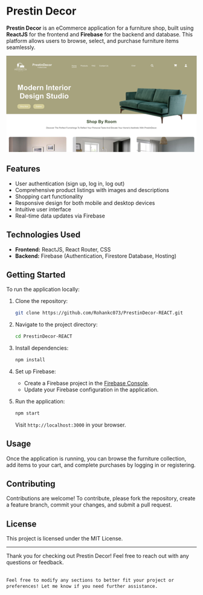 
# Prestin Decor

**Prestin Decor** is an eCommerce application for a furniture shop, built using **ReactJS** for the frontend and **Firebase** for the backend and database. This platform allows users to browse, select, and purchase furniture items seamlessly.

![Screenshot](https://raw.githubusercontent.com/Rohankc073/PrestinDecor-REACT/f401643b0083b3b341976cda1f09cbb26f0409d7/ScreenShot.png)

## Features

- User authentication (sign up, log in, log out)
- Comprehensive product listings with images and descriptions
- Shopping cart functionality
- Responsive design for both mobile and desktop devices
- Intuitive user interface
- Real-time data updates via Firebase

## Technologies Used

- **Frontend:** ReactJS, React Router, CSS
- **Backend:** Firebase (Authentication, Firestore Database, Hosting)

## Getting Started

To run the application locally:

1. Clone the repository:
   ```bash
   git clone https://github.com/Rohankc073/PrestinDecor-REACT.git
   ```

2. Navigate to the project directory:
   ```bash
   cd PrestinDecor-REACT
   ```

3. Install dependencies:
   ```bash
   npm install
   ```

4. Set up Firebase:
   - Create a Firebase project in the [Firebase Console](https://console.firebase.google.com/).
   - Update your Firebase configuration in the application.

5. Run the application:
   ```bash
   npm start
   ```
   Visit `http://localhost:3000` in your browser.

## Usage

Once the application is running, you can browse the furniture collection, add items to your cart, and complete purchases by logging in or registering.

## Contributing

Contributions are welcome! To contribute, please fork the repository, create a feature branch, commit your changes, and submit a pull request.

## License

This project is licensed under the MIT License.

---

Thank you for checking out Prestin Decor! Feel free to reach out with any questions or feedback.
```

Feel free to modify any sections to better fit your project or preferences! Let me know if you need further assistance.
